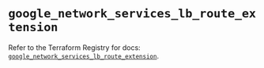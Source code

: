 # `google_network_services_lb_route_extension`

Refer to the Terraform Registry for docs: [`google_network_services_lb_route_extension`](https://registry.terraform.io/providers/hashicorp/google-beta/6.13.0/docs/resources/google_network_services_lb_route_extension).
